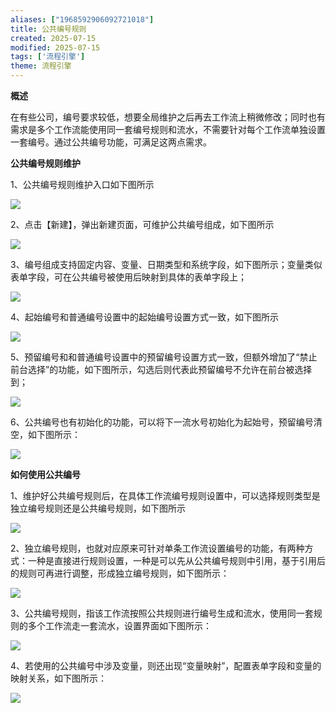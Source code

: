 ```yaml
---
aliases: ["1968592906092721018"]
title: 公共编号规则
created: 2025-07-15
modified: 2025-07-15
tags: ['流程引擎']
theme: 流程引擎
---
```


**概述**

在有些公司，编号要求较低，想要全局维护之后再去工作流上稍微修改；同时也有需求是多个工作流能使用同一套编号规则和流水，不需要针对每个工作流单独设置一套编号。通过公共编号功能，可满足这两点需求。

**公共编号规则维护**

1、公共编号规则维护入口如下图所示

![](661d7f1f9a0a476340abf33a6af3a790.jpg)

2、点击【新建】，弹出新建页面，可维护公共编号组成，如下图所示

![](6153b49371871cfd746b7b1134747be0.jpg)

3、编号组成支持固定内容、变量、日期类型和系统字段，如下图所示；变量类似表单字段，可在公共编号被使用后映射到具体的表单字段上；

![](853ea19c87b051c97dd093de5e1d959e.jpg)

4、起始编号和普通编号设置中的起始编号设置方式一致，如下图所示

![](acfb36a23bffaab09922a3672bc5b70d.jpg)

5、预留编号和和普通编号设置中的预留编号设置方式一致，但额外增加了“禁止前台选择”的功能，如下图所示，勾选后则代表此预留编号不允许在前台被选择到；

![](8f91b06cc7a33dd55c74f56e839dfd7f.jpg)

6、公共编号也有初始化的功能，可以将下一流水号初始化为起始号，预留编号清空，如下图所示：

![](be58f9cbd5e5e95dde2331412debdfa6.jpg)

**如何使用公共编号**

1、维护好公共编号规则后，在具体工作流编号规则设置中，可以选择规则类型是独立编号规则还是公共编号规则，如下图所示

![](3548d00f334cd283235f4cafbad4e5fa.jpg)

2、独立编号规则，也就对应原来可针对单条工作流设置编号的功能，有两种方式：一种是直接进行规则设置，一种是可以先从公共编号规则中引用，基于引用后的规则可再进行调整，形成独立编号规则，如下图所示：

![](3f7f76ec195186e1497761a74a47723a.jpg)

3、公共编号规则，指该工作流按照公共规则进行编号生成和流水，使用同一套规则的多个工作流走一套流水，设置界面如下图所示：

![](3a7d488ff4909916396f66d5814590be.jpg)

4、若使用的公共编号中涉及变量，则还出现“变量映射”，配置表单字段和变量的映射关系，如下图所示：

![](3b51d1f2875e3364e058b275582cb23a.jpg)